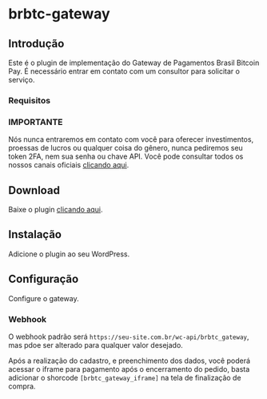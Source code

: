 # brbtc-gateway
## Introdução
Este é o plugin de implementação do Gateway de Pagamentos Brasil Bitcoin Pay. É necessário entrar em contato com um consultor para solicitar o serviço.

### Requisitos

### IMPORTANTE
Nós nunca entraremos em contato com você para oferecer investimentos, proessas de lucros ou qualquer coisa do gênero, nunca pediremos seu token 2FA, nem sua senha ou chave API. Você pode consultar todos os nossos canais oficiais [clicando aqui](https://brasilbitcoin.com.br/verificar-autenticidade).

## Download
Baixe o plugin [clicando aqui](https://github.com/brbtcoficial/brbtc-gateway/archive/refs/heads/main.zip).

## Instalação
Adicione o plugin ao seu WordPress.

## Configuração
Configure o gateway.

### Webhook
O webhook padrão será `https://seu-site.com.br/wc-api/brbtc_gateway`, mas pdoe ser alterado para qualquer valor desejado.

Após a realização do cadastro, e preenchimento dos dados, você poderá acessar o iframe para pagamento após o encerramento do pedido, basta adicionar o shorcode `[brbtc_gateway_iframe]` na tela de finalização de compra.
